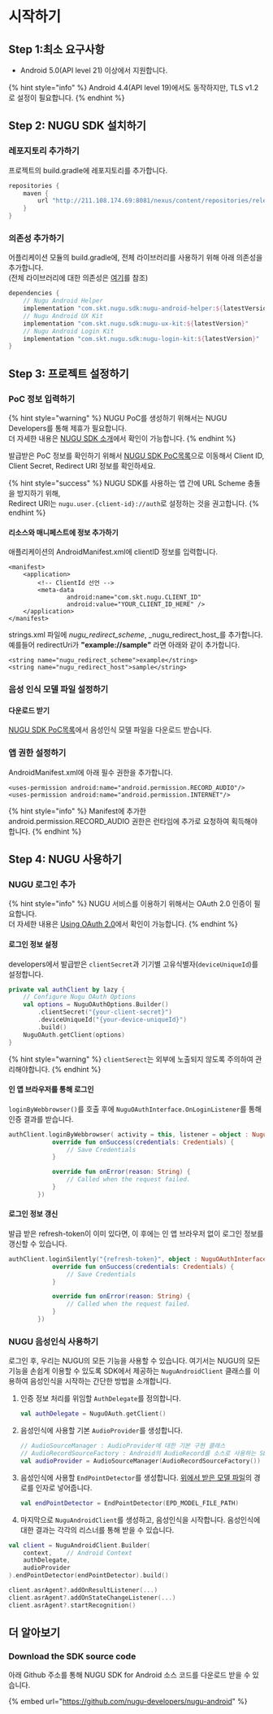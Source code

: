 # 시작하기

## Step 1:최소 요구사항

* Android 5.0\(API level 21\) 이상에서 지원합니다.

{% hint style="info" %}
Android 4.4\(API level 19\)에서도 동작하지만, TLS v1.2로 설정이 필요합니다.
{% endhint %}

## Step 2: NUGU  SDK 설치하기

### 레포지토리 추가하기

프로젝트의 build.gradle에 레포지토리를 추가합니다.

```groovy
repositories {
    maven {
        url "http://211.108.174.69:8081/nexus/content/repositories/releases/"
    }
}
```

### 의존성 추가하기

어플리케이션 모듈의 build.gradle에, 전체 라이브러리를 사용하기 위해 아래 의존성을 추가합니다.  
\(전체 라이브러리에 대한 의존성은 [여기](https://github.com/nugu-developers/nugu-android)를 참조\)

```groovy
dependencies {
    // Nugu Android Helper
    implementation "com.skt.nugu.sdk:nugu-android-helper:${latestVersion}"
    // Nugu Android UX Kit
    implementation "com.skt.nugu.sdk:nugu-ux-kit:${latestVersion}"
    // Nugu Android Login Kit
    implementation "com.skt.nugu.sdk:nugu-login-kit:${latestVersion}"
}
```

## Step 3: 프로젝트 설정하기

### PoC 정보 입력하기

{% hint style="warning" %}
NUGU PoC를 생성하기 위해서는 NUGU Developers를 통해 제휴가 필요합니다.  
더 자세한 내용은 [NUGU SDK 소개](https://developers.nugu.co.kr/#/sdk/nuguSdkInfo)에서 확인이 가능합니다.
{% endhint %}

발급받은 PoC 정보를 확인하기 위해서 [NUGU SDK PoC목록](https://developers.nugu.co.kr/#/sdk/pocList)으로 이동해서 Client ID, Client Secret, Redirect URI 정보를 확인하세요. 

{% hint style="success" %}
NUGU SDK를 사용하는 앱 간에 URL Scheme 충돌을 방지하기 위해,  
Redirect URI는 `nugu.user.{client-id}://auth`로 설정하는 것을 권고합니다.
{% endhint %}

#### 리소스와 매니페스트에 정보 추가하기

애플리케이션의 AndroidManifest.xml에 clientID 정보를 입력합니다.

```markup
<manifest>
    <application>
    	<!-- ClientId 선언 -->
        <meta-data
                android:name="com.skt.nugu.CLIENT_ID"
                android:value="YOUR_CLIENT_ID_HERE" />
    </application>
</manifest>
```

strings.xml 파일에 _nugu\_redirect\_scheme_, _nugu\_redirect\_host_를 추가합니다. 예를들어 redirectUri가 **"example://sample"** 라면 아래와 같이 추가합니다.

```markup
<string name="nugu_redirect_scheme">example</string>
<string name="nugu_redirect_host">sample</string>
```

### 음성 인식 모델 파일 설정하기

#### 다운로드 받기 <a id="1"></a>

[NUGU SDK PoC목록](https://developers.nugu.co.kr/#/sdk/pocList)에서 음성인식 모델 파일을 다운로드 받습니다.

### 앱 권한 설정하기

AndroidManifest.xml에 아래 필수 권한을 추가합니다.

```markup
<uses-permission android:name="android.permission.RECORD_AUDIO"/>
<uses-permission android:name="android.permission.INTERNET"/>
```

{% hint style="info" %}
Manifest에 추가한 android.permission.RECORD\_AUDIO 권한은 런타임에 추가로 요청하여 획득해야 합니다.
{% endhint %}

## Step 4: NUGU 사용하기

### NUGU 로그인 추가

{% hint style="info" %}
NUGU 서비스를 이용하기 위해서는 OAuth 2.0 인증이 필요합니다.  
더 자세한 내용은 [Using OAuth 2.0](../ios/start.md)에서 확인이 가능합니다.
{% endhint %}

#### 로그인 정보 설정 

developers에서 발급받은 `clientSecret`과 기기별 고유식별자\(`deviceUniqueId`\)를 설정합니다.

```kotlin
private val authClient by lazy {
    // Configure Nugu OAuth Options
    val options = NuguOAuthOptions.Builder()
        .clientSecret("{your-client-secret}")
        .deviceUniqueId("{your-device-uniqueId}")
        .build()
    NuguOAuth.getClient(options)
}
```

{% hint style="warning" %}
`clientSerect`는 외부에 노출되지 않도록 주의하여 관리해야합니다.
{% endhint %}

#### 인 앱 브라우저를 통해 로그인

`loginByWebbrowser()`를 호출 후에 `NuguOAuthInterface.OnLoginListener`를 통해 인증 결과를 받습니다.

```kotlin
authClient.loginByWebbrowser( activity = this, listener = object : NuguOAuthInterface.OnLoginListener {
            override fun onSuccess(credentials: Credentials) {
                // Save Credentials
            }

            override fun onError(reason: String) {
                // Called when the request failed.
            }
        })
```

#### 로그인 정보 갱신

발급 받은 refresh-token이 이미 있다면, 이 후에는 인 앱 브라우저 없이 로그인 정보를 갱신할 수 있습니다.

```kotlin
authClient.loginSilently("{refresh-token}", object : NuguOAuthInterface.OnLoginListener {
            override fun onSuccess(credentials: Credentials) {
                // Save Credentials 
            }

            override fun onError(reason: String) {
                // Called when the request failed.
            }
        })
```

### NUGU 음성인식 사용하기

로그인 후, 우리는 NUGU의 모든 기능을 사용할 수 있습니다. 여기서는 NUGU의 모든 기능을 손쉽게 이용할 수 있도록 SDK에서 제공하는 `NuguAndroidClient` 클래스를 이용하여 음성인식을 시작하는 간단한 방법을 소개합니다.

1. 인증 정보 처리를 위임할 `AuthDelegate`를 정의합니다.   


   ```kotlin
   val authDelegate = NuguOAuth.getClient()
   ```

2. 음성인식에 사용할 기본 `AudioProvider`를 생성합니다.     


   ```kotlin
   // AudioSourceManager : AudioProvider에 대한 기본 구현 클래스
   // AudioRecordSourceFactory : Android의 AudioRecord를 소스로 사용하는 SDK에서 제공
   val audioProvider = AudioSourceManager(AudioRecordSourceFactory())
   ```

3. 음성인식에 사용할 `EndPointDetector`를 생성합니다. [위에서 받은 모델 파일](https://app.gitbook.com/@nugu-developers-docs/s/dev/~/drafts/-Lr8g3yFEBnv_ExIqmYR/primary/nugu-sdk/platform/android/start#1)의 경로를 인자로 넣어줍니다.  


   ```kotlin
   val endPointDetector = EndPointDetector(EPD_MODEL_FILE_PATH)
   ```

4.  마지막으로 `NuguAndroidClient`를 생성하고, 음성인식을 시작합니다. 음성인식에 대한 결과는 각각의 리스너를 통해 받을 수 있습니다.  


   ```kotlin
   val client = NuguAndroidClient.Builder(
       context,    // Android Context
       authDelegate,
       audioProvider
   ).endPointDetector(endPointDetector).build()

   client.asrAgent?.addOnResultListener(...)
   client.asrAgent?.addOnStateChangeListener(...)
   client.asrAgent?.startRecognition()
   ```

## 더 알아보기

### Download the SDK source code

아래 Github 주소를 통해 NUGU SDK for Android 소스 코드를 다운로드 받을 수 있습니다.

{% embed url="https://github.com/nugu-developers/nugu-android" %}

